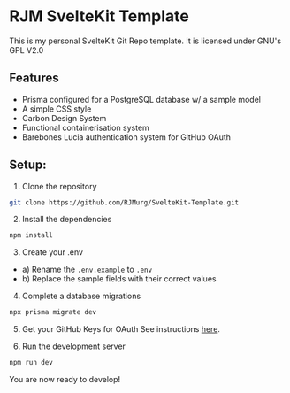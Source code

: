 # RJM SvelteKit Template

This is my personal SvelteKit Git Repo template. It is licensed under GNU's GPL V2.0

## Features

- Prisma configured for a PostgreSQL database w/ a sample model
- A simple CSS style
- Carbon Design System
- Functional containerisation system
- Barebones Lucia authentication system for GitHub OAuth

## Setup:

1. Clone the repository

```bash
git clone https://github.com/RJMurg/SvelteKit-Template.git
```

2. Install the dependencies

```bash
npm install
```

3. Create your .env

- a) Rename the `.env.example` to `.env`
- b) Replace the sample fields with their correct values

4. Complete a database migrations

```bash
npx prisma migrate dev
```

5. Get your GitHub Keys for OAuth
   See instructions [here](https://docs.github.com/en/apps/oauth-apps/building-oauth-apps/creating-an-oauth-app).

6. Run the development server

```bash
npm run dev
```

You are now ready to develop!
